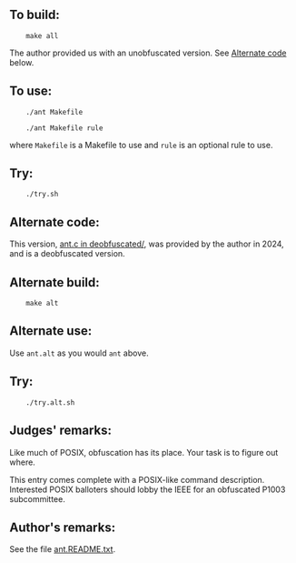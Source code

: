 ## To build:

``` <!---sh-->
    make all
```


The author provided us with an unobfuscated version. See [Alternate
code](#alternate-code) below.


## To use:

``` <!---sh-->
    ./ant Makefile

    ./ant Makefile rule
```

where `Makefile` is a Makefile to use and `rule` is an optional rule to use.


## Try:

``` <!---sh-->
    ./try.sh
```


## Alternate code:

This version, [ant.c in deobfuscated/](%%REPO_URL%%/1992/ant/deobfuscated/ant.c), was provided by the
author in 2024, and is a deobfuscated version.


## Alternate build:

``` <!---sh-->
    make alt
```


## Alternate use:

Use `ant.alt` as you would `ant` above.


## Try:

``` <!---sh-->
    ./try.alt.sh
```


## Judges' remarks:

Like much of POSIX, obfuscation has its place.  Your task is to
figure out where.

This entry comes complete with a POSIX-like command description.
Interested POSIX balloters should lobby the IEEE for an obfuscated
P1003 subcommittee.


## Author's remarks:

See the file [ant.README.txt](ant.README.txt).


<!--

    Copyright © 1984-2024 by Landon Curt Noll. All Rights Reserved.

    You are free to share and adapt this file under the terms of this license:

        Creative Commons Attribution-ShareAlike 4.0 International (CC BY-SA 4.0)

    For more information, see:

        https://creativecommons.org/licenses/by-sa/4.0/

-->
